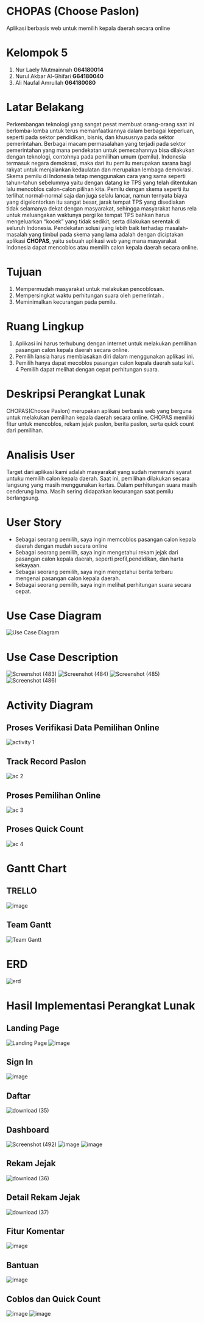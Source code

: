 # CHOPAS (Choose Paslon)
Aplikasi berbasis web untuk memilih kepala daerah secara online
# Kelompok 5
  1. Nur Laely Mutmainnah   **G64180014**
  2. Nurul Akbar Al-Ghifari **G64180040**
  3. Ali Naufal Amrullah    **G64180080**
# Latar Belakang
Perkembangan teknologi yang sangat pesat membuat orang-orang saat ini berlomba-lomba untuk terus memanfaatkannya dalam berbagai keperluan, seperti pada sektor pendidikan, bisnis, dan khususnya pada sektor pemerintahan. Berbagai macam permasalahan yang terjadi pada sektor pemerintahan yang mana pendekatan untuk pemecahannya bisa dilakukan dengan teknologi, contohnya pada pemilihan umum (pemilu). Indonesia termasuk negara demokrasi, maka dari itu pemilu merupakan sarana bagi rakyat untuk menjalankan kedaulatan dan merupakan lembaga demokrasi. Skema pemilu di Indonesia tetap menggunakan cara yang sama seperti tahun-tahun sebelumnya yaitu dengan datang ke TPS yang telah ditentukan lalu mencoblos calon-calon pilihan kita. Pemilu dengan skema seperti itu terlihat normal-normal saja dan juga selalu lancar, namun ternyata biaya yang digelontorkan itu sangat besar, jarak tempat TPS yang disediakan tidak selamanya dekat dengan masyarakat, sehingga masyarakat harus rela untuk meluangakan waktunya pergi ke tempat TPS bahkan harus mengeluarkan “kocek” yang tidak sedikit, serta dilakukan serentak di seluruh Indonesia. Pendekatan solusi yang lebih baik terhadap masalah-masalah yang timbul pada skema yang lama adalah dengan diciptakan aplikasi **CHOPAS**, yaitu sebuah aplikasi web yang mana masyarakat Indonesia dapat mencoblos atau memilih calon kepala daerah secara online.
# Tujuan
1.	Mempermudah masyarakat untuk melakukan pencoblosan.
2.	Mempersingkat waktu perhitungan suara oleh pemerintah .
3.	Meminimalkan kecurangan pada pemilu.
# Ruang Lingkup
1. Aplikasi ini harus terhubung dengan internet untuk melakukan pemilihan pasangan calon kepala daerah secara online.
2. Pemilih lansia harus membiasakan diri dalam menggunakan aplikasi ini.
3. Pemilih hanya dapat mecoblos pasangan calon kepala daerah satu kali. 
4  Pemilih dapat melihat dengan cepat perhitungan suara.
# Deskripsi Perangkat Lunak
CHOPAS(Choose Paslon) merupakan aplikasi berbasis web yang berguna untuk melakukan  pemilihan kepala daerah secara online. CHOPAS memiliki fitur untuk mencoblos, rekam jejak paslon, berita paslon, serta quick count dari pemilihan.
# Analisis User
Target dari aplikasi kami adalah masyarakat yang sudah memenuhi syarat untuku memilih calon kepala daerah. Saat ini, pemilihan dilakukan secara langsung yang masih menggunakan kertas. Dalam perhitungan suara masih cenderung lama. Masih sering didapatkan kecurangan saat pemilu berlangsung.
# User Story
- Sebagai seorang pemilih, saya ingin memcoblos pasangan calon kepala daerah dengan mudah secara online
- Sebagai seorang pemilih, saya ingin mengetahui rekam jejak dari pasangan calon kepala daerah, seperti profil,pendidikan, dan harta kekayaan.
- Sebagai seorang pemilih, saya ingin mengetahui berita terbaru mengenai pasangan calon kepala daerah.
- Sebagai seorang pemilih, saya ingin melihat perhitungan suara secara cepat.


# Use Case Diagram
![Use Case Diagram](https://user-images.githubusercontent.com/48080443/82125479-644d4a00-97d0-11ea-8b75-72dba25ca488.png)

# Use Case Description 
![Screenshot (483)](https://user-images.githubusercontent.com/48080443/82151608-7984b000-9886-11ea-8469-2e659314468b.png)
![Screenshot (484)](https://user-images.githubusercontent.com/48080443/82151625-97521500-9886-11ea-936a-a959055f0c3c.png)
![Screenshot (485)](https://user-images.githubusercontent.com/48080443/82151664-bf417880-9886-11ea-8a4b-7e9bc9ca5cf4.png)
![Screenshot (486)](https://user-images.githubusercontent.com/48080443/82151672-ca94a400-9886-11ea-9f2e-75f613990f49.png)

# Activity Diagram
## Proses Verifikasi Data Pemilihan Online
![activity 1](https://user-images.githubusercontent.com/48080443/82125507-9068cb00-97d0-11ea-93af-d71289af0638.jpg)
## Track Record Paslon
![ac 2](https://user-images.githubusercontent.com/48080443/82125512-9ced2380-97d0-11ea-94fe-487e139237f1.jpg)
## Proses Pemilihan Online
![ac 3](https://user-images.githubusercontent.com/48080443/82125529-b42c1100-97d0-11ea-978f-82621b70f174.jpg)
## Proses Quick Count
![ac 4](https://user-images.githubusercontent.com/48080443/82125531-b7bf9800-97d0-11ea-900a-e681d8887cc2.jpg)

# Gantt Chart
## TRELLO
![image](https://user-images.githubusercontent.com/48080443/82117376-bd4dbb80-9799-11ea-94d7-fc3829b4b669.png)
## Team Gantt
![Team Gantt](https://user-images.githubusercontent.com/48080443/82117761-a492d500-979c-11ea-90e3-e7c698111b1e.png)
# ERD
![erd](https://user-images.githubusercontent.com/48080443/82125449-3536d880-97d0-11ea-906e-0b44fa480a64.png)
# Hasil Implementasi Perangkat Lunak
## Landing Page
![Landing Page](https://user-images.githubusercontent.com/48080443/82151772-835ae300-9887-11ea-896b-208a208a6d78.png)
![image](https://user-images.githubusercontent.com/48080443/82151783-91a8ff00-9887-11ea-9664-ddd81893d42f.png)
## Sign In
![image](https://user-images.githubusercontent.com/48080443/82151837-d2a11380-9887-11ea-9e7a-bc5d645f89e0.png)
## Daftar
![download (35)](https://user-images.githubusercontent.com/48080443/82151872-02501b80-9888-11ea-8df8-45f1606d0a86.png)
## Dashboard
![Screenshot (492)](https://user-images.githubusercontent.com/48080443/82151923-5529d300-9888-11ea-8774-bc3ca9536b1c.png)
![image](https://user-images.githubusercontent.com/48080443/82151942-77bbec00-9888-11ea-84a0-327ee60f21f1.png)
![image](https://user-images.githubusercontent.com/48080443/82151956-84d8db00-9888-11ea-8a4b-e8f72a500a9a.png)
## Rekam Jejak
![download (36)](https://user-images.githubusercontent.com/48080443/82151979-a20da980-9888-11ea-8089-62a6ff4ee4c5.png)
## Detail Rekam Jejak
![download (37)](https://user-images.githubusercontent.com/48080443/82151999-c4072c00-9888-11ea-9fac-9679c796080f.png)
## Fitur Komentar
![image](https://user-images.githubusercontent.com/48080443/82152027-e7ca7200-9888-11ea-95ed-122505debb50.png)
## Bantuan
![image](https://user-images.githubusercontent.com/48080443/82152056-0597d700-9889-11ea-9beb-c408e3d713fb.png)
## Coblos dan Quick Count
![image](https://user-images.githubusercontent.com/48080443/82152167-adada000-9889-11ea-84e7-a59cf1d51d29.png)
![image](https://user-images.githubusercontent.com/48080443/82152155-9c649380-9889-11ea-84e2-e2996ea99734.png)
